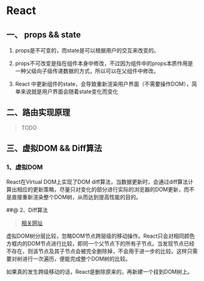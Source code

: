 # React


## 一、 props  &&  state

1. props是不可变的，而state是可以根据用户的交互来改变的。

2. props不可改变是指在组件本身中修改，不过因为组件中的props本质作用是一种父级向子级传递数据的方式，所以可以在父组件中修改。

3. React 中更新组件的state，会导致重新渲染用户界面（不需要操作DOM），简单来说就是用户界面会随着state变化而变化

## 二、路由实现原理

> TODO

## 三、虚拟DOM && Diff算法

### 1、虚拟DOM

React在Virtual DOM上实现了DOM diff算法，当数据更新时，会通过diff算法计算出相应的更新策略，尽量只对变化的部分进行实际的浏览器的DOM更新，而不是直接重新渲染整个DOM树，从而达到提高性能的目的。

##@ 2、Diff算法

> [相关网址](https://segmentfault.com/a/1190000010686582)

虚拟DOM树分层比较，忽略DOM节点跨层级的移动操作。React只会对相同颜色方框内的DOM节点进行比较，即同一个父节点下的所有子节点。当发现节点已经不存在，则该节点及其子节点会被完全删除掉，不会用于进一步的比较。这样只需要对树进行一次遍历，便能完成整个DOM树的比较。

如果真的发生跨级移动的话，React是删除原来的，再新建一个挂到DOM树上。